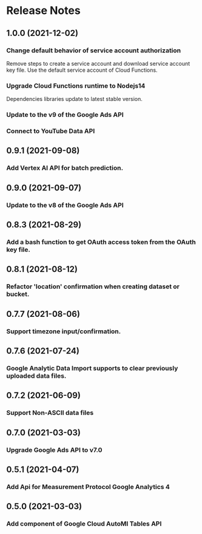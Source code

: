 Release Notes
===

1.0.0 (2021-12-02)
---

### Change default behavior of service account authorization

Remove steps to create a service account and download service account key file.
Use the default service account of Cloud Functions.

### Upgrade Cloud Functions runtime to Nodejs14

Dependencies libraries update to latest stable version.

### Update to the v9 of the Google Ads API

### Connect to YouTube Data API

0.9.1 (2021-09-08)
---

### Add Vertex AI API for batch prediction.

0.9.0 (2021-09-07)
---

### Update to the v8 of the Google Ads API

0.8.3 (2021-08-29)
---

### Add a bash function to get OAuth access token from the OAuth key file.

0.8.1 (2021-08-12)
---

### Refactor 'location' confirmation when creating dataset or bucket.

0.7.7 (2021-08-06)
---

### Support timezone input/confirmation.

0.7.6 (2021-07-24)
---

### Google Analytic Data Import supports to clear previously uploaded data files.

0.7.2 (2021-06-09)
---

### Support Non-ASCII data files

0.7.0 (2021-03-03)
---

### Upgrade Google Ads API to v7.0

0.5.1 (2021-04-07)
---

### Add Api for Measurement Protocol Google Analytics 4

0.5.0 (2021-03-03)
---

### Add component of Google Cloud AutoMl Tables API


